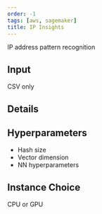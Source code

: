 ```yaml
---
order: -1
tags: [aws, sagemaker]
title: IP Insights
---
```


IP address pattern recognition

## Input

CSV only

## Details

## Hyperparameters

- Hash size
- Vector dimension
- NN hyperparameters

## Instance Choice

CPU or GPU